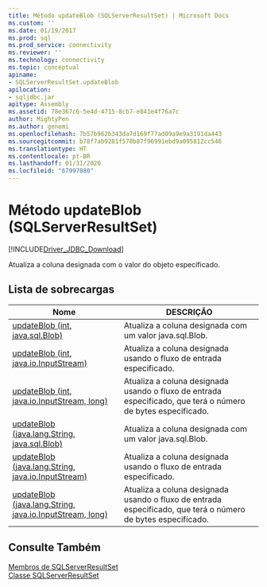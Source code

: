 ```yaml
---
title: Método updateBlob (SQLServerResultSet) | Microsoft Docs
ms.custom: ''
ms.date: 01/19/2017
ms.prod: sql
ms.prod_service: connectivity
ms.reviewer: ''
ms.technology: connectivity
ms.topic: conceptual
apiname:
- SQLServerResultSet.updateBlob
apilocation:
- sqljdbc.jar
apitype: Assembly
ms.assetid: 78e367c6-5e4d-4715-8cb7-e841e4f76a7c
author: MightyPen
ms.author: genemi
ms.openlocfilehash: 7b57b962b343da7d169f77ad09a9e9a3191da443
ms.sourcegitcommit: b78f7ab9281f570b87f96991ebd9a095812cc546
ms.translationtype: HT
ms.contentlocale: pt-BR
ms.lasthandoff: 01/31/2020
ms.locfileid: "67997080"
---
```

# <a name="updateblob-method-sqlserverresultset"></a>Método updateBlob (SQLServerResultSet)
[!INCLUDE[Driver_JDBC_Download](../../../includes/driver_jdbc_download.md)]

  Atualiza a coluna designada com o valor do objeto especificado.  
  
## <a name="overload-list"></a>Lista de sobrecargas  
  
|Nome|DESCRIÇÃO|  
|----------|-----------------|  
|[updateBlob (int, java.sql.Blob)](../../../connect/jdbc/reference/updateblob-method-int-java-sql-blob.md)|Atualiza a coluna designada com um valor java.sql.Blob.|  
|[updateBlob (int, java.io.InputStream)](../../../connect/jdbc/reference/updateblob-method-int-java-io-inputstream.md)|Atualiza a coluna designada usando o fluxo de entrada especificado.|  
|[updateBlob (int, java.io.InputStream, long)](../../../connect/jdbc/reference/updateblob-method-int-java-io-inputstream-long.md)|Atualiza a coluna designada usando o fluxo de entrada especificado, que terá o número de bytes especificado.|  
|[updateBlob (java.lang.String, java.sql.Blob)](../../../connect/jdbc/reference/updateblob-method-java-lang-string-java-sql-blob.md)|Atualiza a coluna designada com um valor java.sql.Blob.|  
|[updateBlob (java.lang.String, java.io.InputStream)](../../../connect/jdbc/reference/updateblob-method-java-lang-string-java-io-inputstream.md)|Atualiza a coluna designada usando o fluxo de entrada especificado.|  
|[updateBlob (java.lang.String, java.io.InputStream, long)](../../../connect/jdbc/reference/updateblob-method-java-lang-string-java-io-inputstream-long.md)|Atualiza a coluna designada usando o fluxo de entrada especificado, que terá o número de bytes especificado.|  
  
## <a name="see-also"></a>Consulte Também  
 [Membros de SQLServerResultSet](../../../connect/jdbc/reference/sqlserverresultset-members.md)   
 [Classe SQLServerResultSet](../../../connect/jdbc/reference/sqlserverresultset-class.md)  
  
  

